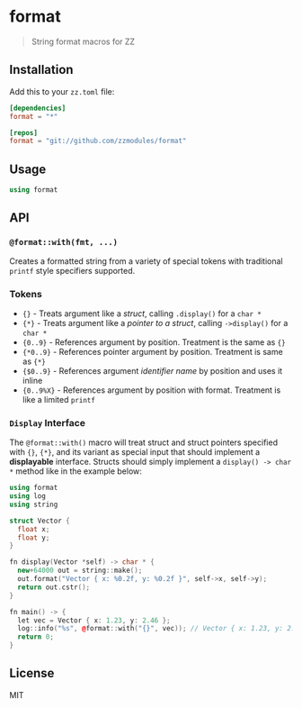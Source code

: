 format
======

> String format macros for ZZ

## Installation

Add this to your `zz.toml` file:

```toml
[dependencies]
format = "*"

[repos]
format = "git://github.com/zzmodules/format"
```

## Usage

```c++
using format
```

## API

### `@format::with(fmt, ...)`

Creates a formatted string from a variety of special tokens with traditional
`printf` style specifiers supported.

### Tokens

* `{}` - Treats argument like a _struct_, calling `.display()` for a `char *`
* `{*}` - Treats argument like a _pointer to a struct_, calling `->display()`  for a `char *`
* `{0..9}` - References argument by position. Treatment is the same as `{}`
* `{*0..9}` - References pointer argument by position. Treatment is same as `{*}`
* `{$0..9}` - References argument _identifier name_ by position and uses it inline
* `{0..9%X}` - References argument by position with format. Treatment is like a limited `printf`

### `Display` Interface

The `@format::with()` macro will treat struct and struct pointers specified
with `{}`, `{*}`, and its variant as special input that should implement a
**displayable** interface. Structs should simply implement a
`display() -> char *` method like in the example below:

```c++
using format
using log
using string

struct Vector {
  float x;
  float y;
}

fn display(Vector *self) -> char * {
  new+64000 out = string::make();
  out.format("Vector { x: %0.2f, y: %0.2f }", self->x, self->y);
  return out.cstr();
}

fn main() -> {
  let vec = Vector { x: 1.23, y: 2.46 };
  log::info("%s", @format::with("{}", vec)); // Vector { x: 1.23, y: 2.46 }
  return 0;
}
```

## License

MIT

